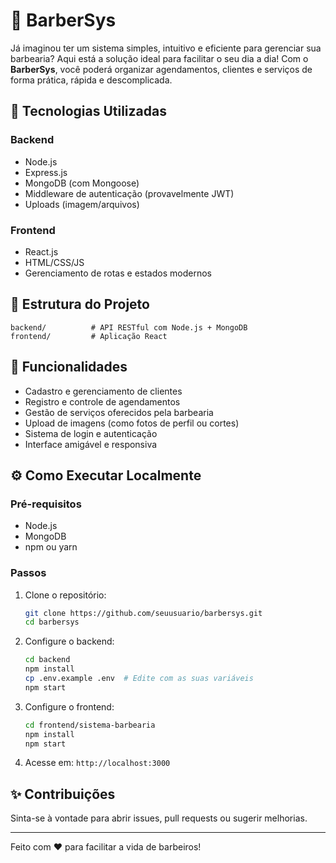
# 💈 BarberSys

Já imaginou ter um sistema simples, intuitivo e eficiente para gerenciar sua barbearia? Aqui está a solução ideal para facilitar o seu dia a dia! Com o **BarberSys**, você poderá organizar agendamentos, clientes e serviços de forma prática, rápida e descomplicada.

## 🚀 Tecnologias Utilizadas

### Backend
- Node.js
- Express.js
- MongoDB (com Mongoose)
- Middleware de autenticação (provavelmente JWT)
- Uploads (imagem/arquivos)

### Frontend
- React.js
- HTML/CSS/JS
- Gerenciamento de rotas e estados modernos

## 📁 Estrutura do Projeto

```
backend/          # API RESTful com Node.js + MongoDB
frontend/         # Aplicação React
```

## 🔧 Funcionalidades

- Cadastro e gerenciamento de clientes
- Registro e controle de agendamentos
- Gestão de serviços oferecidos pela barbearia
- Upload de imagens (como fotos de perfil ou cortes)
- Sistema de login e autenticação
- Interface amigável e responsiva

## ⚙️ Como Executar Localmente

### Pré-requisitos

- Node.js
- MongoDB
- npm ou yarn

### Passos

1. Clone o repositório:
   ```bash
   git clone https://github.com/seuusuario/barbersys.git
   cd barbersys
   ```

2. Configure o backend:
   ```bash
   cd backend
   npm install
   cp .env.example .env  # Edite com as suas variáveis
   npm start
   ```

3. Configure o frontend:
   ```bash
   cd frontend/sistema-barbearia
   npm install
   npm start
   ```

4. Acesse em: `http://localhost:3000`

## ✨ Contribuições

Sinta-se à vontade para abrir issues, pull requests ou sugerir melhorias.

---

Feito com ❤️ para facilitar a vida de barbeiros!
